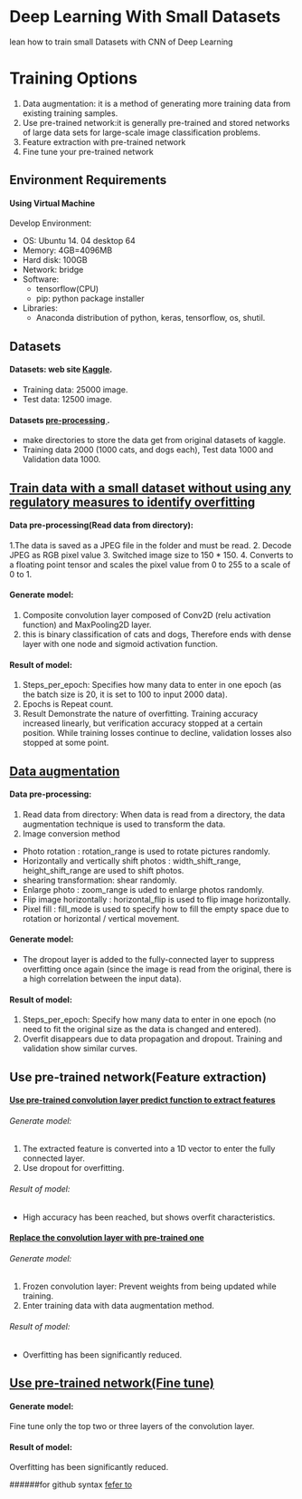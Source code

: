 # Deep Learning With Small Datasets
lean how to train small Datasets with CNN of Deep Learning
# Training Options
1. Data augmentation: it is a method of generating more training data from existing training samples. 
2. Use pre-trained network:it is generally pre-trained and stored networks of large data sets for large-scale image classification problems.
  1. Feature extraction with pre-trained network
  2. Fine tune your pre-trained network
## Environment Requirements
#### Using Virtual Machine
Develop Environment:
- OS: Ubuntu 14. 04 desktop 64
- Memory: 4GB=4096MB
- Hard disk: 100GB
- Network: bridge
- Software: 
  - tensorflow(CPU)
  - pip: python package installer
- Libraries:
  - Anaconda distribution of python, keras, tensorflow, os, shutil.
  
## Datasets
#### Datasets: web site [Kaggle](https://www.kaggle.com/c/dogs-vs-cats-redux-kernels-edition/data). 
- Training data: 25000 image.
- Test data: 12500 image. 
#### Datasets [pre-processing ](https://github.com/youngwook/deepLearningWithSmallDatasets/blob/master/Database-cat-dog-exam1.ipynb).
- make directories to store the data get from original datasets of kaggle.
- Training data 2000 (1000 cats, and dogs each), Test data 1000 and Validation data 1000.

## [Train data with a small dataset without using any regulatory measures to identify overfitting](https://github.com/youngwook/deepLearningWithSmallDatasets/blob/master/CNN-cat-dog-exam2.ipynb)
#### Data pre-processing(Read data from directory): 
1.The data is saved as a JPEG file in the folder and must be read.
2. Decode JPEG as RGB pixel value
3. Switched image size to 150 * 150. 
4. Converts to a floating point tensor and scales the pixel value from 0 to 255 to a scale of 0 to 1.

#### Generate model:
1. Composite convolution layer composed of Conv2D (relu activation function) and MaxPooling2D layer.
2. this is binary classification of cats and dogs, Therefore ends with dense layer with one node and sigmoid activation function.

#### Result of model:
1. Steps_per_epoch: Specifies how many data to enter in one epoch (as the batch size is 20, it is set to 100 to input 2000 data).
2. Epochs is Repeat count.
3. Result Demonstrate the nature of overfitting. Training accuracy increased linearly, but verification accuracy stopped at a certain position. While training losses continue to decline, validation losses also stopped at some point.

## [Data augmentation](https://github.com/youngwook/deepLearningWithSmallDatasets/blob/master/CNN-cat-dog-exam3.ipynb)
#### Data pre-processing: 
1. Read data from directory: When data is read from a directory, the data augmentation technique is used to transform the data.
2. Image conversion method
- Photo rotation : rotation_range is used to rotate pictures randomly.
- Horizontally and vertically shift photos : width_shift_range, height_shift_range are used to shift photos. 
- shearing transformation: shear randomly. 
- Enlarge photo : zoom_range is uded to enlarge photos randomly. 
- Flip image horizontally : horizontal_flip is used to flip image horizontally. 
- Pixel fill : fill_mode is used to specify how to fill the empty space due to rotation or horizontal / vertical movement. 

#### Generate model:
- The dropout layer is added to the fully-connected layer to suppress overfitting once again (since the image is read from the original, there is a high correlation between the input data).
#### Result of model:
1. Steps_per_epoch: Specify how many data to enter in one epoch (no need to fit the original size as the data is changed and entered).
2. Overfit disappears due to data propagation and dropout. Training and validation show similar curves.

## Use pre-trained network(Feature extraction)
#### [Use pre-trained convolution layer predict function to extract features](https://github.com/youngwook/deepLearningWithSmallDatasets/blob/master/CNN-cat-dog-exam4.ipynb)
###### Generate model: 
1. The extracted feature is converted into a 1D vector to enter the fully connected layer.
2. Use dropout for overfitting. 
###### Result of model:
- High accuracy has been reached, but shows overfit characteristics.

####  [Replace the convolution layer with pre-trained one](https://github.com/youngwook/deepLearningWithSmallDatasets/blob/master/CNN-cat-dog-exam5.ipynb)
###### Generate model:
1. Frozen convolution layer: Prevent weights from being updated while training.
2. Enter training data with data augmentation method. 
###### Result of model:
- Overfitting has been significantly reduced.

## [Use pre-trained network(Fine tune)](https://github.com/youngwook/deepLearningWithSmallDatasets/blob/master/CNN-cat-dog-exam6.ipynb)
#### Generate model:
Fine tune only the top two or three layers of the convolution layer.
#### Result of model:
Overfitting has been significantly reduced.




######for github syntax [fefer to](https://guides.github.com/features/mastering-markdown/)
